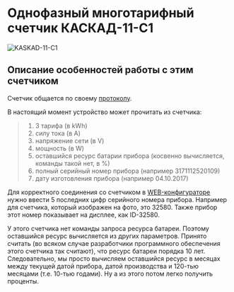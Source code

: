# Однофазный многотарифный счетчик КАСКАД-11-C1

<img src="https://raw.githubusercontent.com/slacky1965/electricity_meter_ble/main/doc/electricity_meters/kaskad_11_c1/kaskad_11_c1.jpg" alt="KASKAD-11-C1">

## Описание особенностей работы с этим счетчиком

Счетчик общается по своему [протоколу](https://github.com/slacky1965/electricity_meter_ble/blob/main/doc/electricity_meters/kaskad_11_c1/2023.01.12-KASKAD_11.doc?raw=true).

В настоящий момент устройство может прочитать из счетчика:

> 1. 3 тарифа (в kWh)
> 2. силу тока (в A)
> 3. напряжение сети (в V)
> 4. мощность (в W)
> 5. оставшийся ресурс батарии прибора (косвенно вычисляется, команды такой нет, в %)
> 6. полный серийный номер прибора (например 3171112520109)
> 7. дату изготовления прибора (например 04.10.2017)

Для корректного соединения со счетчиком в [WEB-конфигураторе](https://slacky1965.github.io/ble_utils/ElectricityMeterConfig.html) нужно ввести 5 последних цифр серийного номера прибора. Например для счетчика, который изображен на фото, это 32580. Также прибор этот номер показывает на дисплее, как ID-32580.

У этого счетчика нет команды запроса ресурса батареи. Поэтому оставшийся ресурс вычисляется из других параметров. Принято считать (во всяком случае разработчики программного обеспечения этого счетчика так считают), что ресурс батареи порядка 10 лет. Следовательно, мы просто вычисляем оставшийся ресурс в месяцах между текущей датой прибора, датой производства и 120-тью месяцами (т.е. 10-тью годами). Ну а из этого потом легко получить проценты.

